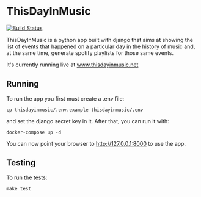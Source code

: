 # ThisDayInMusic

[![Build Status](https://travis-ci.org/Shemahmforash/thisdayinmusic.net.svg?branch=master)](https://travis-ci.org/Shemahmforash/thisdayinmusic.net)

ThisDayInMusic is a python app built with django that aims at showing the list of events that happened on a particular day in the history of music and, at the same time, generate spotify playlists for those same events.

It's currently running live at www.thisdayinmusic.net

## Running
To run the app you first must create a .env file:

```
cp thisdayinmusic/.env.example thisdayinmusic/.env
```

and set the django secret key in it. After that, you can run it with:

```
docker-compose up -d
```

You can now point your browser to http://127.0.0.1:8000 to use the app.

## Testing

To run the tests:
```
make test
```
